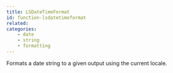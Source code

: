 ```yaml
---
title: LSDateTimeFormat
id: function-lsdatetimeformat
related:
categories:
    - date
    - string
    - formatting
---
```


Formats a date string to a given output using the current locale.